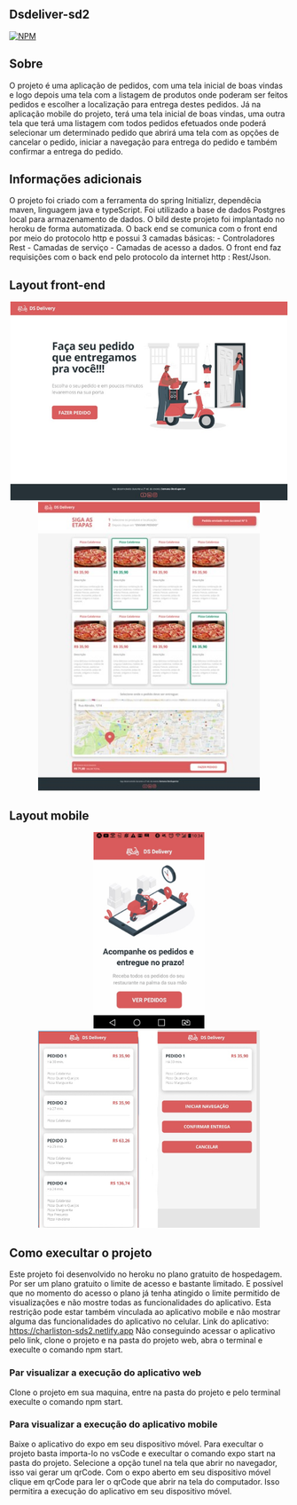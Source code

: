 ## Dsdeliver-sd2

[![NPM](https://img.shields.io/npm/l/react)](https://github.com/charlistonrodrigo/dsdeliver-sds2/blob/main/LICENSE)

## Sobre

O projeto é uma aplicação de pedidos, com uma tela inicial de boas vindas e logo depois uma tela com a listagem de produtos onde poderam ser feitos pedidos
e escolher a localização para entrega destes pedidos.
Já na aplicação mobile do projeto, terá uma tela inicial de boas vindas, uma outra tela que terá uma listagem com todos pedidos efetuados onde poderá selecionar
um determinado pedido que abrirá uma tela com as opções de cancelar o pedido, iniciar a navegação para entrega do pedido e também confirmar a entrega do pedido.  

## Informações adicionais

O projeto foi criado com a ferramenta do spring Initializr, dependêcia maven, linguagem java e typeScript. Foi utilizado a base de dados Postgres local para 
armazenamento de dados.
O bild deste projeto foi implantado no heroku de forma automatizada. O back end se comunica com o front end por meio do protocolo http e possui 3 camadas
básicas: - Controladores Rest
         - Camadas de serviço
         - Camadas de acesso a dados.
O front end faz requisições com o back end pelo protocolo da internet http : Rest/Json.         

## Layout front-end
<p align="center">
  <img width="500" src="Home.jpg">
  <br>      
  <img width="400" src="Card.jpg/">  
</P>

## Layout mobile
<p align="center">
   <img width="200" src="Home_Mobile.jpg">      
   <img width="400" src="Pedidos.jpg/"><br> 
</P>         

## Como execultar o projeto

Este projeto foi desenvolvido no heroku no plano gratuito de hospedagem. Por ser um plano gratuito o limite de acesso e bastante limitado. E possível que no momento do 
acesso o plano já tenha atingido o limite permitido de visualizações e não mostre todas as funcionalidades do aplicativo. Esta restrição pode estar também vinculada 
ao aplicativo mobile e não mostrar alguma das funcionalidades do aplicativo no celular. Link do aplicativo: https://charliston-sds2.netlify.app 
Não conseguindo acessar o aplicativo pelo link, clone o projeto e na pasta do projeto web, abra o terminal e execulte o comando npm start.

### Par visualizar a execução do aplicativo web

Clone o projeto em sua maquina, entre na pasta do projeto e pelo terminal execulte o comando npm start.

### Para visualizar a execução do aplicativo mobile

Baixe o aplicativo do expo em seu dispositivo móvel. Para execultar o projeto basta importa-lo no vsCode e execultar o comando expo start na pasta do projeto. Selecione a opção tunel na tela que abrir no navegador, isso vai gerar um qrCode. Com o expo aberto em seu dispositivo móvel clique em qrCode para ler o qrCode que abrir na tela do computador.
Isso permitira a execução do aplicativo em seu dispositivo móvel.

